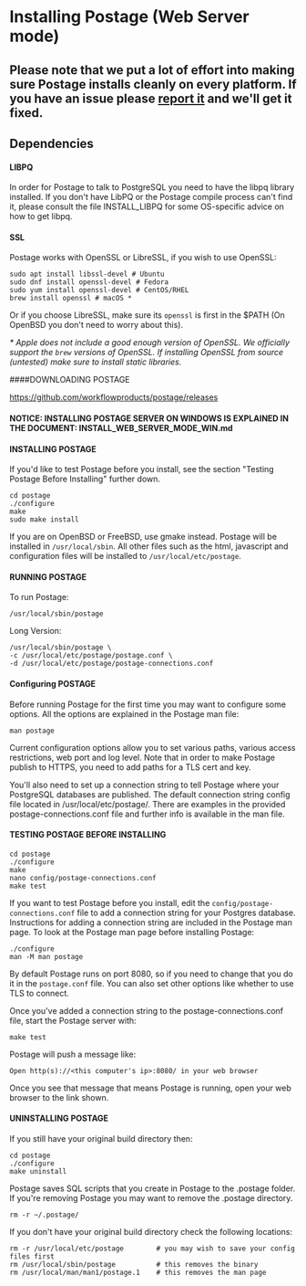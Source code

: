 # Installing Postage (Web Server mode)

## Please note that we put a lot of effort into making sure Postage installs cleanly on every platform. If you have an issue please [report it](https://github.com/workflowproducts/postage/issues) and we'll get it fixed. 

## Dependencies

#### LIBPQ
In order for Postage to talk to PostgreSQL you need to have the libpq library installed. If you don't have LibPQ or the Postage compile process can't find it, please consult the file INSTALL_LIBPQ for some OS-specific advice on how to get libpq.

#### SSL
Postage works with OpenSSL or LibreSSL, if you wish to use OpenSSL:
```
sudo apt install libssl-devel # Ubuntu
sudo dnf install openssl-devel # Fedora
sudo yum install openssl-devel # CentOS/RHEL
brew install openssl # macOS *
```
Or if you choose LibreSSL, make sure its `openssl` is first in the $PATH (On OpenBSD you don't need to worry about this).

*\* Apple does not include a good enough version of OpenSSL. We officially support the `brew` versions of OpenSSL. If installing OpenSSL from source (untested) make sure to install static libraries.*

####DOWNLOADING POSTAGE

https://github.com/workflowproducts/postage/releases


#### NOTICE: INSTALLING POSTAGE SERVER ON WINDOWS IS EXPLAINED IN THE DOCUMENT: INSTALL_WEB_SERVER_MODE_WIN.md

#### INSTALLING POSTAGE

If you'd like to test Postage before you install, see the section "Testing Postage Before Installing" further down.

    cd postage
    ./configure
    make
    sudo make install

If you are on OpenBSD or FreeBSD, use gmake instead.
Postage will be installed in `/usr/local/sbin`. All other files such as the html, javascript and configuration files will be installed to `/usr/local/etc/postage`.

#### RUNNING POSTAGE

To run Postage:

    /usr/local/sbin/postage

Long Version:

    /usr/local/sbin/postage \
    -c /usr/local/etc/postage/postage.conf \
    -d /usr/local/etc/postage/postage-connections.conf

#### Configuring POSTAGE

Before running Postage for the first time you may want to configure some options. All the options are explained in the Postage man file:

    man postage

Current configuration options allow you to set various paths, various access restrictions, web port and log level. Note that in order to make Postage publish to HTTPS, you need to add paths for a TLS cert and key.

You'll also need to set up a connection string to tell Postage where your PostgreSQL databases are published. The default connection string config file located in /usr/local/etc/postage/. There are examples in the provided postage-connections.conf file and further info is available in the man file.

#### TESTING POSTAGE BEFORE INSTALLING

    cd postage
    ./configure
    make
    nano config/postage-connections.conf
    make test

If you want to test Postage before you install, edit the `config/postage-connections.conf` file to add a connection string for your Postgres database. Instructions for adding a connection string are included in the Postage man page. To look at the Postage man page before installing Postage:

    ./configure
    man -M man postage

By default Postage runs on port 8080, so if you need to change that you do it in the `postage.conf` file. You can also set other options like whether to use TLS to connect.

Once you've added a connection string to the postage-connections.conf file, start the Postage server with:

    make test

Postage will push a message like:

    Open http(s)://<this computer's ip>:8080/ in your web browser

Once you see that message that means Postage is running, open your web browser to the link shown.

#### UNINSTALLING POSTAGE

If you still have your original build directory then:

    cd postage
    ./configure
    make uninstall
    
Postage saves SQL scripts that you create in Postage to the .postage folder. If you're removing Postage you may want to remove the .postage directory.

    rm -r ~/.postage/

If you don't have your original build directory check the following locations:

    rm -r /usr/local/etc/postage        # you may wish to save your config files first
    rm /usr/local/sbin/postage          # this removes the binary
    rm /usr/local/man/man1/postage.1    # this removes the man page
